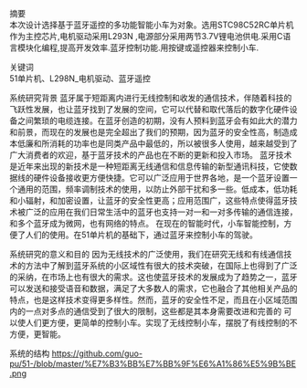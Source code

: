 摘要   
本次设计选择基于蓝牙遥控的多功能智能小车为对象。选用STC98C52RC单片机作为主控芯片,电机驱动采用L293N ,电源部分采用两节3.7V锂电池供电.采用C语言模块化编程,提高开发效率.蓝牙控制功能.用按键或遥控器来控制小车.

关键词   
51单片机、L298N_电机驱动、蓝牙遥控



系统研究背景
 蓝牙属于短距离内进行无线控制和收发的通信技术，伴随着科技的飞跃性发展，也让蓝牙找到了发展的空间，它可以代替和取代落后的数字化硬件设备之间繁琐的电缆连接。在蓝牙创造的初期，没有人预料到蓝牙会有如此大的潜力和前景，而现在的发展也是完全超出了我们的预期，因为蓝牙的安全性高，制造成本低廉和所消耗的功率也是同类产品中最低的，所以被很多人使用，越来越受到了广大消费者的欢迎，基于蓝牙技术的产品也在不断的更新和投入市场。
  蓝牙技术是近年来出现的新技术是一种短距离无线通信和信息传输的新型通讯科技，它使数据线的硬件设备接收更方便快捷。它可以广泛应用于世界各地，是一个蓝牙设置一个通用的范围，频率调制技术的使用，以防止外部干扰和多一些。低成本，低功耗和小辐射，和加密设置，让蓝牙的安全性更高；应用范围广，这些特点使得蓝牙技术被广泛的应用在我们日常生活中的蓝牙也支持一对一和一对多传输的通信连接，和多个蓝牙成为微网，也有网络的特点。
 在现在的智能时代，小车智能控制，方便了人们的使用。在51单片机的基础下，通过蓝牙来控制小车的驾驶。


系统研究的意义和目的
  因为无线技术的广泛使用，我们在研究无线和有线通信技术的方法中了解到蓝牙系统的小区域性有很大的技术突破，在国际上也得到了广泛的采纳，在市场上也有很大的需求。这也使蓝牙技术的发展成为了趋势之一，蓝牙可以发送和接受语音和数据，满足了大多数人的需求，它也融合了其他相关产品的特点，也是这样技术变得更多样性。然而，蓝牙的安全性不足，而且在小区域范围内的一点对多点的通信受到了很大的限制，这些都是其本身需要改进和完善的
  可以使人们更方便，更简单的控制小车。实现了无线控制小车，摆脱了有线控制的不方便，更智能。

系统的结构
https://github.com/guo-pu/51-/blob/master/%E7%B3%BB%E7%BB%9F%E6%A1%86%E5%9B%BE.png


  
